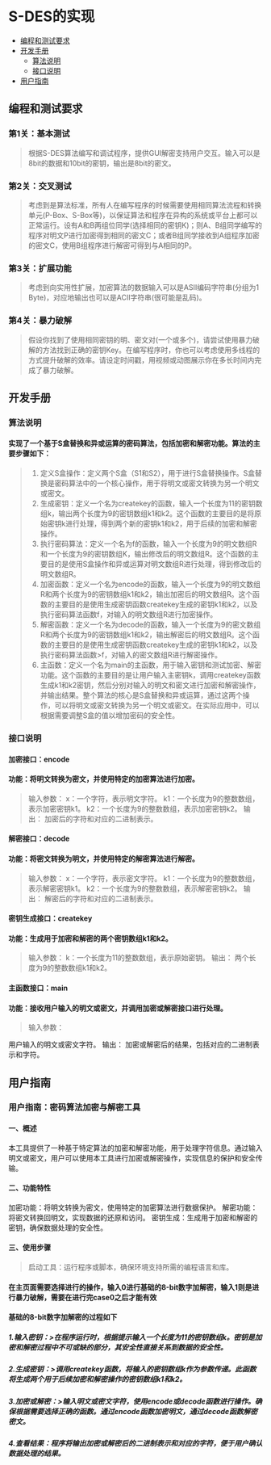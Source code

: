 S-DES的实现
==== 

  - [编程和测试要求](#编程和测试要求)
 - [开发手册](#开发手册)
   - [算法说明](#算法说明)
   - [接口说明](#接口说明)
  - [用户指南](#用户指南)

编程和测试要求
-------
### 第1关：基本测试  
> 根据S-DES算法编写和调试程序，提供GUI解密支持用户交互。输入可以是8bit的数据和10bit的密钥，输出是8bit的密文。
### 第2关：交叉测试  
>考虑到是算法标准，所有人在编写程序的时候需要使用相同算法流程和转换单元(P-Box、S-Box等)，以保证算法和程序在异构的系统或平台上都可以正常运行。设有A和B两组位同学(选择相同的密钥K)；则A、B组同学编写的程序对明文P进行加密得到相同的密文C；或者B组同学接收到A组程序加密的密文C，使用B组程序进行解密可得到与A相同的P。
  ### 第3关：扩展功能  
 > 考虑到向实用性扩展，加密算法的数据输入可以是ASII编码字符串(分组为1 Byte)，对应地输出也可以是ACII字符串(很可能是乱码)。
  ### 第4关：暴力破解  
>  假设你找到了使用相同密钥的明、密文对(一个或多个)，请尝试使用暴力破解的方法找到正确的密钥Key。在编写程序时，你也可以考虑使用多线程的方式提升破解的效率。请设定时间戳，用视频或动图展示你在多长时间内完成了暴力破解。
 

开发手册
-------
### 算法说明
#### 实现了一个基于S盒替换和异或运算的密码算法，包括加密和解密功能。算法的主要步骤如下：
>1.  定义S盒操作：定义两个S盒（S1和S2），用于进行S盒替换操作。S盒替换是密码算法中的一个核心操作，用于将明文或密文转换为另一个明文或密文。
>2.  生成密钥：定义一个名为createkey的函数，输入一个长度为11的密钥数组k，输出两个长度为9的密钥数组k1和k2。这个函数的主要目的是将原始密钥k进行处理，得到两个新的密钥k1和k2，用于后续的加密和解密操作。
>3.  执行密码算法：定义一个名为f的函数，输入一个长度为9的明文数组R和一个长度为9的密钥数组K，输出修改后的明文数组R。这个函数的主要目的是使用S盒操作和异或运算对明文数组R进行处理，得到修改后的明文数组R。
>4.  加密函数：定义一个名为encode的函数，输入一个长度为9的明文数组R和两个长度为9的密钥数组k1和k2，输出加密后的明文数组R。这个函数的主要目的是使用生成密钥函数createkey生成的密钥k1和k2，以及执行密码算法函数f，对输入的明文数组R进行加密操作。
>5.  解密函数：定义一个名为decode的函数，输入一个长度为9的密文数组R和两个长度为9的密钥数组k1和k2，输出解密后的明文数组R。这个函数的主要目的是使用生成密钥函数createkey生成的密钥k1和k2，以及执行密码算法函数>f，对输入的密文数组R进行解密操作。
>6.  主函数：定义一个名为main的主函数，用于输入密钥和测试加密、解密功能。这个函数的主要目的是让用户输入主密钥k，调用createkey函数生成k1和k2密钥，然后分别对输入的明文和密文进行加密和解密操作，并输出结果。整个算法的核心是S盒替换和异或运算，通过这两个操作，可以将明文或密文转换为另一个明文或密文。在实际应用中，可以根据需要调整S盒的值以增加密码的安全性。
### 接口说明
#### 加密接口：encode
#### 功能：将明文转换为密文，并使用特定的加密算法进行加密。
>输入参数：
x：一个字符，表示明文字符。
k1：一个长度为9的整数数组，表示加密密钥k1。
k2：一个长度为9的整数数组，表示加密密钥k2。
输出：
加密后的字符和对应的二进制表示。


#### 解密接口：decode
#### 功能：将密文转换为明文，并使用特定的解密算法进行解密。
> 输入参数：
x：一个字符，表示密文字符。
k1：一个长度为9的整数数组，表示解密密钥k1。
k2：一个长度为9的整数数组，表示解密密钥k2。
输出：
解密后的字符和对应的二进制表示。
#### 密钥生成接口：createkey
#### 功能：生成用于加密和解密的两个密钥数组k1和k2。
>输入参数：
k：一个长度为11的整数数组，表示原始密钥。
输出：
两个长度为9的整数数组k1和k2。

#### 主函数接口：main
#### 功能：接收用户输入的明文或密文，并调用加密或解密接口进行处理。
>输入参数：

用户输入的明文或密文字符。
输出：
加密或解密后的结果，包括对应的二进制表示和字符。

用户指南
-------
### 用户指南：密码算法加密与解密工具
#### 一、概述
本工具提供了一种基于特定算法的加密和解密功能，用于处理字符信息。通过输入明文或密文，用户可以使用本工具进行加密或解密操作，实现信息的保护和安全传输。

#### 二、功能特性
加密功能：将明文转换为密文，使用特定的加密算法进行数据保护。
解密功能：将密文转换回明文，实现数据的还原和访问。
密钥生成：生成用于加密和解密的密钥，确保数据处理的安全性。
#### 三、使用步骤
>启动工具：运行程序或脚本，确保环境支持所需的编程语言和库。
#### 在主页面需要选择进行的操作，输入0进行基础的8-bit数字加解密，输入1则是进行暴力破解，需要在进行完case0之后才能有效
#### 基础的8-bit数字加解密的过程如下
##### 1.输入密钥：>在程序运行时，根据提示输入一个长度为11的密钥数组k。密钥是加密和解密过程中不可或缺的部分，其安全性直接关系到数据的安全性。
##### 2.生成密钥：>调用createkey函数，将输入的密钥数组k作为参数传递。此函数将生成两个用于后续加密和解密操作的密钥数组k1和k2。
##### 3.加密或解密：>输入明文或密文字符，使用encode或decode函数进行操作。确保根据需要选择正确的函数。通过encode函数加密明文，通过decode函数解密密文。
##### 4.查看结果：程序将输出加密或解密后的二进制表示和对应的字符，便于用户确认数据处理的结果。
